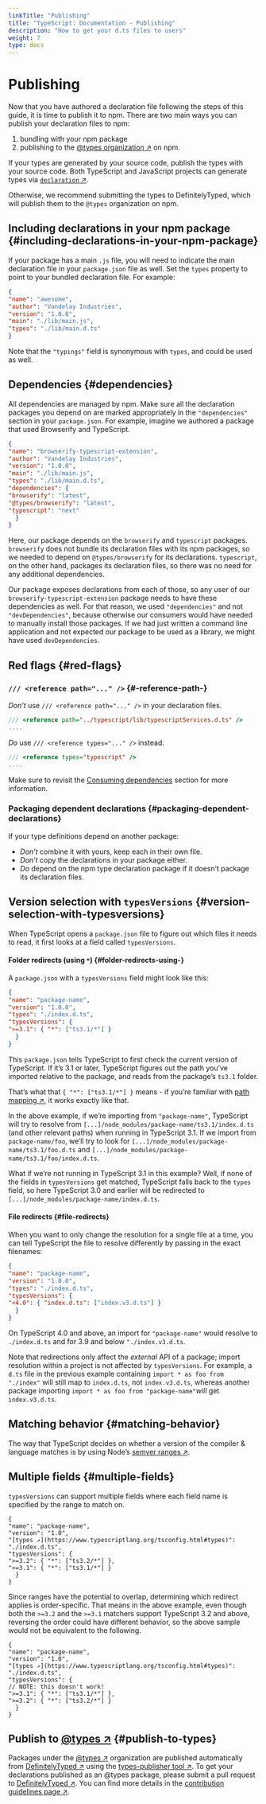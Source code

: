 ```yaml
---
linkTitle: "Publishing"
title: "TypeScript: Documentation - Publishing"
description: "How to get your d.ts files to users"
weight: 7
type: docs
---
```


# Publishing

Now that you have authored a declaration file following the steps of this guide, it is time to publish it to npm.
There are two main ways you can publish your declaration files to npm:

1. bundling with your npm package
2. publishing to the [@types organization ↗](https://www.npmjs.com/~types) on npm.

If your types are generated by your source code, publish the types with your source code. Both TypeScript and JavaScript projects can generate types via [`declaration` ↗](https://www.typescriptlang.org/tsconfig.html#declaration).

Otherwise, we recommend submitting the types to DefinitelyTyped, which will publish them to the `@types` organization on npm.

## Including declarations in your npm package {#including-declarations-in-your-npm-package}

If your package has a main `.js` file, you will need to indicate the main declaration file in your `package.json` file as well.
Set the `types` property to point to your bundled declaration file.
For example:

```json
{
"name": "awesome",
"author": "Vandelay Industries",
"version": "1.0.0",
"main": "./lib/main.js",
"types": "./lib/main.d.ts"
}
```

Note that the `"typings"` field is synonymous with `types`, and could be used as well.

## Dependencies {#dependencies}

All dependencies are managed by npm.
Make sure all the declaration packages you depend on are marked appropriately in the `"dependencies"` section in your `package.json`.
For example, imagine we authored a package that used Browserify and TypeScript.

```json
{
"name": "browserify-typescript-extension",
"author": "Vandelay Industries",
"version": "1.0.0",
"main": "./lib/main.js",
"types": "./lib/main.d.ts",
"dependencies": {
"browserify": "latest",
"@types/browserify": "latest",
"typescript": "next"
  }
}
```

Here, our package depends on the `browserify` and `typescript` packages.
`browserify` does not bundle its declaration files with its npm packages, so we needed to depend on `@types/browserify` for its declarations.
`typescript`, on the other hand, packages its declaration files, so there was no need for any additional dependencies.

Our package exposes declarations from each of those, so any user of our `browserify-typescript-extension` package needs to have these dependencies as well.
For that reason, we used `"dependencies"` and not `"devDependencies"`, because otherwise our consumers would have needed to manually install those packages.
If we had just written a command line application and not expected our package to be used as a library, we might have used `devDependencies`.

## Red flags {#red-flags}

### `/// <reference path="..." />` {#-reference-path-}

*Don’t* use `/// <reference path="..." />` in your declaration files.

```ts
/// <reference path="../typescript/lib/typescriptServices.d.ts" />
....
```

*Do* use `/// <reference types="..." />` instead.

```ts
/// <reference types="typescript" />
....
```

Make sure to revisit the [Consuming dependencies](/typescript/5.1/declaration-files/library-structures#consuming-dependencies) section for more information.

### Packaging dependent declarations {#packaging-dependent-declarations}

If your type definitions depend on another package:

- *Don’t* combine it with yours, keep each in their own file.
- *Don’t* copy the declarations in your package either.
- *Do* depend on the npm type declaration package if it doesn’t package its declaration files.

## Version selection with `typesVersions` {#version-selection-with-typesversions}

When TypeScript opens a `package.json` file to figure out which files it needs to read, it first looks at a field called `typesVersions`.

#### Folder redirects (using `*`) {#folder-redirects-using-}

A `package.json` with a `typesVersions` field might look like this:

```json
{
"name": "package-name",
"version": "1.0.0",
"types": "./index.d.ts",
"typesVersions": {
">=3.1": { "*": ["ts3.1/*"] }
  }
}
```

This `package.json` tells TypeScript to first check the current version of TypeScript.
If it’s 3.1 or later, TypeScript figures out the path you’ve imported relative to the package, and reads from the package’s `ts3.1` folder.

That’s what that `{ "*": ["ts3.1/*"] }` means - if you’re familiar with [path mapping ↗](https://www.typescriptlang.org/tsconfig.html#paths), it works exactly like that.

In the above example, if we’re importing from `"package-name"`, TypeScript will try to resolve from `[...]/node_modules/package-name/ts3.1/index.d.ts` (and other relevant paths) when running in TypeScript 3.1.
If we import from `package-name/foo`, we’ll try to look for `[...]/node_modules/package-name/ts3.1/foo.d.ts` and `[...]/node_modules/package-name/ts3.1/foo/index.d.ts`.

What if we’re not running in TypeScript 3.1 in this example?
Well, if none of the fields in `typesVersions` get matched, TypeScript falls back to the `types` field, so here TypeScript 3.0 and earlier will be redirected to `[...]/node_modules/package-name/index.d.ts`.

#### File redirects {#file-redirects}

When you want to only change the resolution for a single file at a time, you can tell TypeScript the file to resolve differently by passing in the exact filenames:

```json
{
"name": "package-name",
"version": "1.0.0",
"types": "./index.d.ts",
"typesVersions": {
"<4.0": { "index.d.ts": ["index.v3.d.ts"] }
  }
}
```

On TypeScript 4.0 and above, an import for `"package-name"` would resolve to `./index.d.ts` and for 3.9 and below `"./index.v3.d.ts`.

Note that redirections only affect the *external* API of a package; import resolution within a project is not affected by `typesVersions`. For example, a `d.ts` file in the previous example containing `import * as foo from "./index"` will still map to `index.d.ts`, not `index.v3.d.ts`, whereas another package importing `import * as foo from "package-name"`*will* get `index.v3.d.ts`.

## Matching behavior {#matching-behavior}

The way that TypeScript decides on whether a version of the compiler & language matches is by using Node’s [semver ranges ↗](https://github.com/npm/node-semver#ranges).

## Multiple fields {#multiple-fields}

`typesVersions` can support multiple fields where each field name is specified by the range to match on.

```
{
"name": "package-name",
"version": "1.0",
"[types ↗](https://www.typescriptlang.org/tsconfig.html#types)": "./index.d.ts",
"typesVersions": {
">=3.2": { "*": ["ts3.2/*"] },
">=3.1": { "*": ["ts3.1/*"] }
  }
}
```

Since ranges have the potential to overlap, determining which redirect applies is order-specific.
That means in the above example, even though both the `>=3.2` and the `>=3.1` matchers support TypeScript 3.2 and above, reversing the order could have different behavior, so the above sample would not be equivalent to the following.

```
{
"name": "package-name",
"version": "1.0",
"[types ↗](https://www.typescriptlang.org/tsconfig.html#types)": "./index.d.ts",
"typesVersions": {
// NOTE: this doesn't work!
">=3.1": { "*": ["ts3.1/*"] },
">=3.2": { "*": ["ts3.2/*"] }
  }
}
```

## Publish to [@types ↗](https://www.npmjs.com/~types) {#publish-to-types}

Packages under the [@types ↗](https://www.npmjs.com/~types) organization are published automatically from [DefinitelyTyped ↗](https://github.com/DefinitelyTyped/DefinitelyTyped) using the [types-publisher tool ↗](https://github.com/microsoft/DefinitelyTyped-tools/tree/master/packages/publisher).
To get your declarations published as an @types package, please submit a pull request to [DefinitelyTyped ↗](https://github.com/DefinitelyTyped/DefinitelyTyped).
You can find more details in the [contribution guidelines page ↗](https://definitelytyped.github.io/guides/contributing.html).
